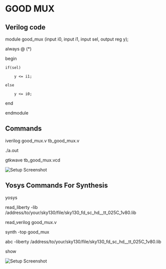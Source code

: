 # GOOD MUX

## Verilog code

module good_mux (input i0, input i1, input sel, output reg y);

always @ (*)

begin

    if(sel)

        y <= i1;

    else 

        y <= i0;

end

endmodule

## Commands

iverilog good_mux.v tb_good_mux.v

./a.out

gtkwave tb_good_mux.vcd

![Setup Screenshot](setup.png)

## Yosys Commands For Synthesis

yosys

read_liberty -lib /address/to/your/sky130/file/sky130_fd_sc_hd__tt_025C_1v80.lib

read_verilog good_mux.v

synth -top good_mux

abc -liberty /address/to/your/sky130/file/sky130_fd_sc_hd__tt_025C_1v80.lib

show

![Setup Screenshot](setup.png)
